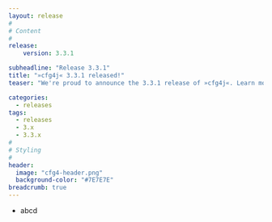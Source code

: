 ```yaml
---
layout: release
#
# Content
#
release:
    version: 3.3.1

subheadline: "Release 3.3.1"
title: "»cfg4j« 3.3.1 released!"
teaser: "We're proud to announce the 3.3.1 release of »cfg4j«. Learn more about new features in this article."

categories:
  - releases
tags:
  - releases
  - 3.x
  - 3.3.x
#
# Styling
#
header:
  image: "cfg4-header.png"
  background-color: "#7E7E7E"
breadcrumb: true
---
```


* abcd